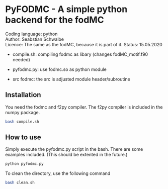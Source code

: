 # PyFODMC - A simple python backend for the fodMC 
Coding language: python  
Author: Seabstian Schwalbe  
Licence: The same as the fodMC, because it is part of it. 
Status: 15.05.2020 

* compile.sh:   compiling fodmc as libary (changes fodMC_motif.f90 needed)
                
* pyfodmc.py:  use fodmc.so as python module 
* src fodmc:    the src is adjusted module header/subroutine 

## Installation 
You need the fodmc and f2py compiler. The f2py compiler is included in the numpy package.
```bash 
bash compile.sh
```

## How to use 
Simply execute the pyfodmc.py script in the bash. There are some examples 
included. (This should be extented in the future.) 

```bash 
python pyfodmc.py
```

To clean the directory, use the following command 
```bash
bash clean.sh 
```
